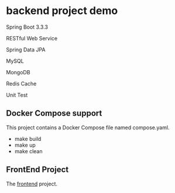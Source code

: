 # backend project demo
Spring Boot 3.3.3

RESTful Web Service

Spring Data JPA

MySQL

MongoDB

Redis Cache

Unit Test


## Docker Compose support
This project contains a Docker Compose file named compose.yaml. 
* make build
* make up
* make clean

## FrontEnd Project 
The [frontend](https://github.com/jockhuang/demo_frontend) project. 
